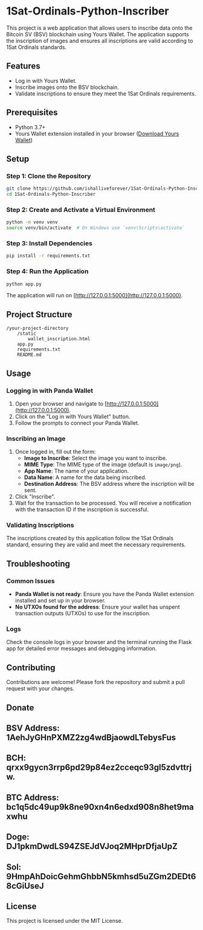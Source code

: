 # 1Sat-Ordinals-Python-Inscriber
This project is a web application that allows users to inscribe data onto the Bitcoin SV (BSV) blockchain using Yours Wallet. The application supports the inscription of images and ensures all inscriptions are valid according to 1Sat Ordinals standards.

## Features
- Log in with Yours Wallet.
- Inscribe images onto the BSV blockchain.
- Validate inscriptions to ensure they meet the 1Sat Ordinals requirements.

## Prerequisites
- Python 3.7+
- Yours Wallet extension installed in your browser ([Download Yours Wallet](https://chrome.google.com/webstore/detail/panda-wallet/mlbnicldl1pdjpfenfikcidjbokkgomo))

## Setup

### Step 1: Clone the Repository
```sh
git clone https://github.com/ishalliveforever/1Sat-Ordinals-Python-Inscriber.git
cd 1Sat-Ordinals-Python-Inscriber
```

### Step 2: Create and Activate a Virtual Environment
```sh
python -m venv venv
source venv/bin/activate  # On Windows use `venv\Scripts\activate`
```

### Step 3: Install Dependencies
```sh
pip install -r requirements.txt
```

### Step 4: Run the Application
```sh
python app.py
```

The application will run on [http://127.0.0.1:5000](http://127.0.0.1:5000).

## Project Structure
```
/your-project-directory
    /static
        wallet_inscription.html
    app.py
    requirements.txt
    README.md
```

## Usage

### Logging in with Panda Wallet
1. Open your browser and navigate to [http://127.0.0.1:5000](http://127.0.0.1:5000).
2. Click on the "Log in with Yours Wallet" button.
3. Follow the prompts to connect your Panda Wallet.

### Inscribing an Image
1. Once logged in, fill out the form:
    - **Image to Inscribe**: Select the image you want to inscribe.
    - **MIME Type**: The MIME type of the image (default is `image/png`).
    - **App Name**: The name of your application.
    - **Data Name**: A name for the data being inscribed.
    - **Destination Address**: The BSV address where the inscription will be sent.
2. Click "Inscribe".
3. Wait for the transaction to be processed. You will receive a notification with the transaction ID if the inscription is successful.

### Validating Inscriptions
The inscriptions created by this application follow the 1Sat Ordinals standard, ensuring they are valid and meet the necessary requirements.

## Troubleshooting

### Common Issues
- **Panda Wallet is not ready**: Ensure you have the Panda Wallet extension installed and set up in your browser.
- **No UTXOs found for the address**: Ensure your wallet has unspent transaction outputs (UTXOs) to use for the inscription.

### Logs
Check the console logs in your browser and the terminal running the Flask app for detailed error messages and debugging information.

## Contributing
Contributions are welcome! Please fork the repository and submit a pull request with your changes.

## Donate
## BSV Address: 1AehJyGHnPXMZ2zg4wdBjaowdLTebysFus
## BCH: qrxx9gycn3rrp6pd29p84ez2cceqc93gl5zdvttrjw.
## BTC Address: bc1q5dc49up9k8ne90xn4n6edxd908n8het9maxwhu
## Doge: DJ1pkmDwdLS94ZSEJdVJoq2MHprDfjaUpZ
## Sol: 9HmpAhDoicGehmGhbbN5kmhsd5uZGm2DEDt68cGiUseJ

## License
This project is licensed under the MIT License.
